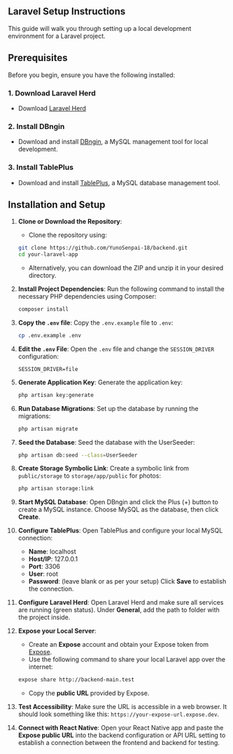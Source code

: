 ## Laravel Setup Instructions

This guide will walk you through setting up a local development environment for a Laravel project.

## Prerequisites

Before you begin, ensure you have the following installed:

### 1. **Download Laravel Herd**

- Download [Laravel Herd](https://herd.laravel.com/windows)

### 2. **Install DBngin**

- Download and install [DBngin](https://dbngin.com/), a MySQL management tool for local development.

### 3. **Install TablePlus**

- Download and install [TablePlus](https://tableplus.com/download/), a MySQL database management tool.

## Installation and Setup

1. **Clone or Download the Repository**: 
    - Clone the repository using:
    ```bash
    git clone https://github.com/YunoSenpai-18/backend.git
    cd your-laravel-app
    ```
    - Alternatively, you can download the ZIP and unzip it in your desired directory.

2. **Install Project Dependencies**: Run the following command to install the necessary PHP dependencies using Composer:
    ```bash
    composer install
    ```

3. **Copy the `.env` file**: Copy the `.env.example` file to `.env`:
    ```bash
    cp .env.example .env
    ```

4. **Edit the `.env` File**: Open the `.env` file and change the `SESSION_DRIVER` configuration:
    ```plaintext
    SESSION_DRIVER=file
    ```

5. **Generate Application Key**: Generate the application key:
    ```bash
    php artisan key:generate
    ```

6. **Run Database Migrations**: Set up the database by running the migrations:
    ```bash
    php artisan migrate
    ```

7. **Seed the Database**: Seed the database with the UserSeeder:
    ```bash
    php artisan db:seed --class=UserSeeder
    ```

8. **Create Storage Symbolic Link**: Create a symbolic link from `public/storage` to `storage/app/public` for photos:
    ```bash
    php artisan storage:link
    ```

8. **Start MySQL Database**: Open DBngin and click the Plus (+) button to create a MySQL instance. Choose MySQL as the database, then click **Create**.

9. **Configure TablePlus**: Open TablePlus and configure your local MySQL connection:
    - **Name**: localhost
    - **Host/IP**: 127.0.0.1
    - **Port**: 3306
    - **User**: root
    - **Password**: (leave blank or as per your setup)
    Click **Save** to establish the connection.

10. **Configure Laravel Herd**: Open Laravel Herd and make sure all services are running (green status). Under **General**, add the path to folder with the project inside.

11. **Expose your Local Server**: 
    - Create an **Expose** account and obtain your Expose token from [Expose](https://expose.dev/).
    - Use the following command to share your local Laravel app over the internet:
    ```bash
    expose share http://backend-main.test
    ```
    - Copy the **public URL** provided by Expose.

12. **Test Accessibility**: Make sure the URL is accessible in a web browser. It should look something like this: `https://your-expose-url.expose.dev`.

13. **Connect with React Native**: Open your React Native app and paste the **Expose public URL** into the backend configuration or API URL setting to establish a connection between the frontend and backend for testing.